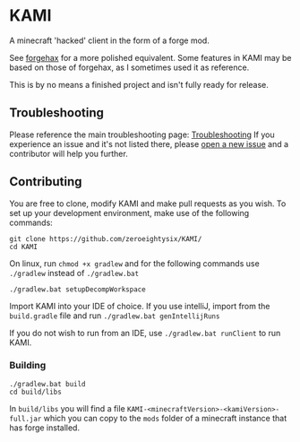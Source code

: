 # KAMI

A minecraft 'hacked' client in the form of a forge mod.

See [forgehax](https://github.com/fr1kin/forgehax) for a more polished equivalent. Some features in KAMI may be based on those of forgehax, as I sometimes used it as reference.

This is by no means a finished project and isn't fully ready for release.

## Troubleshooting
Please reference the main troubleshooting page: [Troubleshooting](https://github.com/zeroeightysix/KAMI/blob/master/TROUBLESHOOTING.md)
If you experience an issue and it's not listed there, please [open a new issue](https://github.com/zeroeightysix/KAMI/issues/new) and a contributor will help you further.

## Contributing

You are free to clone, modify KAMI and make pull requests as you wish. To set up your development environment, make use of the following commands:

```
git clone https://github.com/zeroeightysix/KAMI/
cd KAMI
```

On linux, run `chmod +x gradlew` and for the following commands use `./gradlew` instead of `./gradlew.bat`

```
./gradlew.bat setupDecompWorkspace
```
Import KAMI into your IDE of choice. If you use intelliJ, import from the `build.gradle` file and run `./gradlew.bat genIntellijRuns`

If you do not wish to run from an IDE, use `./gradlew.bat runClient` to run KAMI.

### Building

```
./gradlew.bat build
cd build/libs
```
In `build/libs` you will find a file `KAMI-<minecraftVersion>-<kamiVersion>-full.jar` which you can copy to the `mods` folder of a minecraft instance that has forge installed.
